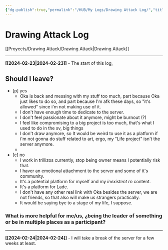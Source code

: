 ```yaml
---
{"dg-publish":true,"permalink":"/HUB/My Logs/Drawing Attack Log/","title":"Drawing Attack Logs","updated":"2024-03-09T23:03:07.495-05:00"}
---
```



# Drawing Attack Log

[[Proyects/Drawing Attack/Drawing Attack\|Drawing Attack]]

---

**[[2024-02-23\|2024-02-23]]** - The start of this log,


<div class="transclusion internal-embed is-loaded"><div class="markdown-embed">



## Should I leave?

- [p] yes
	- Oka is back and messing with my stuff too much, part because Oka just likes to do so, and part because I'm afk these days, so "it's allowed" since i'm not making use of it.
	- I don't have enough time to dedicate to the server.
	- I don't feel passionate about it anymore, might be burnout (?)
	- I feel like compromising to a big project is too much, that's what I used to do in the sv, big things
	- I don't draw anymore, so It would be weird to use it as a platform if i'm not gonna do stuff related to art, ergo, my "Life project" isn't the server anymore.
	- 
- [c] no
	- I work in trillizos currently, stop being owner means I potentially risk that.
	- I haver an emotional attachment to the server and some of it's community.
	- It's a potential platform for myself and my *inexistent rn* content.
	- It's a platform for Lade.
	- I don't have any other real link with Oka besides the server, we are not friends, so that also will make us strangers practically.
	- It would be saying bye to a stage of my life, I suppose.

### What is more helpful for me/us, ¿being the leader of something or be in multiple places as a participant?


</div></div>


---
**[[2024-02-24\|2024-02-24]]** - I will take a break of the server for a few weeks at least.
